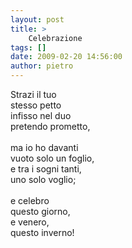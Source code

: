 ```yaml
---
layout: post
title: >
    Celebrazione
tags: []
date: 2009-02-20 14:56:00
author: pietro
---
```

Strazi il tuo<br/>stesso petto<br/>infisso nel duo<br/>pretendo prometto,<br/><br/>ma io ho davanti<br/>vuoto solo un foglio,<br/>e tra i sogni tanti,<br/>uno solo voglio;<br/><br/>e celebro<br/>questo giorno,<br/>e venero,<br/>questo inverno!
